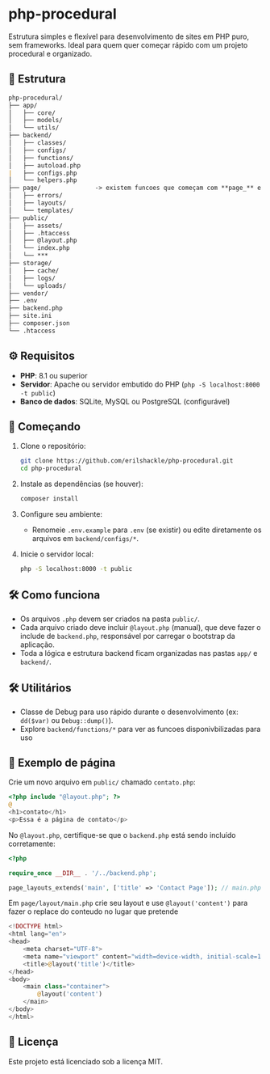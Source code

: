 # php-procedural

Estrutura simples e flexível para desenvolvimento de sites em PHP puro, sem frameworks. Ideal para quem quer começar rápido com um projeto procedural e organizado.

## 📆 Estrutura

```md
php-procedural/
├── app/
│   ├── core/
│   ├── models/
│   └── utils/
├── backend/
│   ├── classes/
│   ├── configs/ 
│   ├── functions/
│   ├── autoload.php
|   ├── configs.php
│   └── helpers.php
├── page/               -> existem funcoes que começam com **page_** e pode ajudar a reutilizar os arquivos 
│   ├── errors/
│   ├── layouts/
│   └── templates/
├── public/
│   ├── assets/
│   ├── .htaccess
│   ├── @layout.php
│   └── index.php
│   └── ***
├── storage/
│   ├── cache/
│   ├── logs/
│   └── uploads/
├── vendor/
├── .env
├── backend.php
├── site.ini
├── composer.json
└── .htaccess
```

## ⚙️ Requisitos

- **PHP**: 8.1 ou superior
- **Servidor**: Apache ou servidor embutido do PHP (`php -S localhost:8000 -t public`)
- **Banco de dados**: SQLite, MySQL ou PostgreSQL (configurável)

## 🚀 Começando

1. Clone o repositório:

   ```bash
   git clone https://github.com/erilshackle/php-procedural.git
   cd php-procedural
   ```

2. Instale as dependências (se houver):

   ```bash
   composer install
   ```

3. Configure seu ambiente:

   - Renomeie `.env.example` para `.env` (se existir) ou edite diretamente os arquivos em `backend/configs/*`.

4. Inicie o servidor local:

   ```bash
   php -S localhost:8000 -t public
   ```

## 🛠 Como funciona

- Os arquivos `.php` devem ser criados na pasta `public/`.
- Cada arquivo criado deve incluir `@layout.php` (manual), que deve fazer o include de `backend.php`, responsável por carregar o bootstrap da aplicação.
- Toda a lógica e estrutura backend ficam organizadas nas pastas `app/` e `backend/`.

## 🛠 Utilitários

- Classe de Debug para uso rápido durante o desenvolvimento (ex: `dd($var)` ou `Debug::dump()`).
- Explore `backend/functions/*` para ver as funcoes disponivbilizadas para uso

## 📁 Exemplo de página

Crie um novo arquivo em `public/` chamado `contato.php`:

```php
<?php include "@layout.php"; ?>
@
<h1>contato</h1>
<p>Essa é a página de contato</p>
```

No `@layout.php`, certifique-se que o `backend.php` está sendo incluído corretamente:

```php
<?php 

require_once __DIR__ . '/../backend.php';

page_layouts_extends('main', ['title' => 'Contact Page']); // main.php site in page/layout/main.php...
```

Em `page/layout/main.php` crie seu layout e use `@layout('content')` para fazer o replace do conteudo no lugar que pretende

``` php
<!DOCTYPE html>
<html lang="en">
<head>
    <meta charset="UTF-8">
    <meta name="viewport" content="width=device-width, initial-scale=1.0">
    <title>@layout('title')</title>
</head>
<body>
    <main class="container">
        @layout('content')
    </main>
</body>
</html>
```



## 📄 Licença

Este projeto está licenciado sob a licença MIT.

